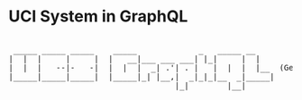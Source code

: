 # UCI System in GraphQL

<pre>                                                        
 _____ _____ _____    _____             _   _____ __    
|  |  |     |     |  |   __|___ ___ ___| |_|     |  |   
|  |  |   --|-   -|  |  |  |  _| .'| . |   |  |  |  |__  (Generated by <a href="http://patorjk.com/software/taag/#p=display&f=Rectangles&t=UCI%20GraphQL">patorjk.com</a>)
|_____|_____|_____|  |_____|_| |__,|  _|_|_|__  _|_____|
                                   |_|        |__|      

</pre>